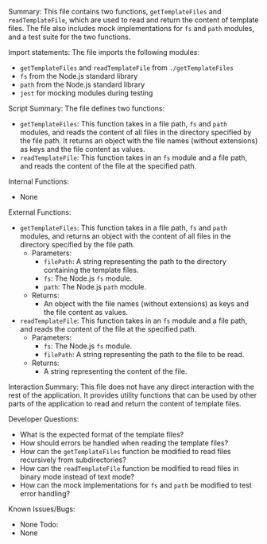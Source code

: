 Summary:
This file contains two functions, `getTemplateFiles` and `readTemplateFile`, which are used to read and return the content of template files. The file also includes mock implementations for `fs` and `path` modules, and a test suite for the two functions.

Import statements:
The file imports the following modules:
- `getTemplateFiles` and `readTemplateFile` from `./getTemplateFiles`
- `fs` from the Node.js standard library
- `path` from the Node.js standard library
- `jest` for mocking modules during testing

Script Summary:
The file defines two functions:
- `getTemplateFiles`: This function takes in a file path, `fs` and `path` modules, and reads the content of all files in the directory specified by the file path. It returns an object with the file names (without extensions) as keys and the file content as values.
- `readTemplateFile`: This function takes in an `fs` module and a file path, and reads the content of the file at the specified path.

Internal Functions:
- None

External Functions:
- `getTemplateFiles`: This function takes in a file path, `fs` and `path` modules, and returns an object with the content of all files in the directory specified by the file path.
  - Parameters:
    - `filePath`: A string representing the path to the directory containing the template files.
    - `fs`: The Node.js `fs` module.
    - `path`: The Node.js `path` module.
  - Returns:
    - An object with the file names (without extensions) as keys and the file content as values.
- `readTemplateFile`: This function takes in an `fs` module and a file path, and reads the content of the file at the specified path.
  - Parameters:
    - `fs`: The Node.js `fs` module.
    - `filePath`: A string representing the path to the file to be read.
  - Returns:
    - A string representing the content of the file.

Interaction Summary:
This file does not have any direct interaction with the rest of the application. It provides utility functions that can be used by other parts of the application to read and return the content of template files.

Developer Questions:
- What is the expected format of the template files?
- How should errors be handled when reading the template files?
- How can the `getTemplateFiles` function be modified to read files recursively from subdirectories?
- How can the `readTemplateFile` function be modified to read files in binary mode instead of text mode?
- How can the mock implementations for `fs` and `path` be modified to test error handling? 

Known Issues/Bugs:
- None
Todo:
- None